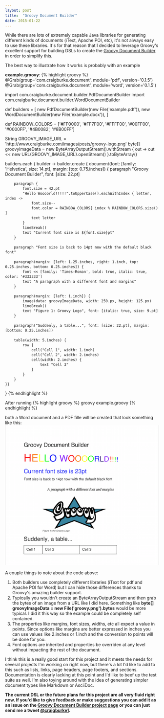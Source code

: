 ```yaml
---
layout: post
title:  "Groovy Document Builder"
date: 2015-01-22
---
```


While there are lots of extremely capable Java libraries for generating different kinds of documents (iText, Apache POI, etc), it's 
not always easy to use these libraries. It's for that reason that I decided to leverage Groovy's excellent support for building DSLs to
create the [Groovy Document Builder](https://github.com/craigburke/document-builder) in order to simplify this. 

The best way to illustrate how it works is probably with an example

**example.groovy**:
{% highlight groovy %}
@Grab(group='com.craigburke.document', module='pdf', version='0.1.5')
@Grab(group='com.craigburke.document', module='word', version='0.1.5')

import com.craigburke.document.builder.PdfDocumentBuilder
import com.craigburke.document.builder.WordDocumentBuilder

def builders = [
        new PdfDocumentBuilder(new File('example.pdf')),
        new WordDocumentBuilder(new File('example.docx')),
]

def RAINBOW_COLORS = ['#FF0000', '#FF7F00', '#FFFF00', '#00FF00', '#0000FF', '#4B0082', '#8B00FF']

String GROOVY_IMAGE_URL = 'http://www.craigburke.com/images/posts/groovy-logo.png'
byte[] groovyImageData = new ByteArrayOutputStream().withStream { out -> 
    out << new URL(GROOVY_IMAGE_URL).openStream()
}.toByteArray()

builders.each { builder ->
    builder.create { document(font: [family: 'Helvetica', size: 14.pt], margin: [top: 0.75.inches]) {
        paragraph "Groovy Document Builder", font: [size: 22.pt]

        paragraph {
            font.size = 42.pt
            "Hello Woooorld!!!!!".toUpperCase().eachWithIndex { letter, index ->
                font.size--
                font.color = RAINBOW_COLORS[ index % RAINBOW_COLORS.size() ]
                text letter
            }
            lineBreak()
            text "Current font size is ${font.size}pt"
        }

        paragraph "Font size is back to 14pt now with the default black font"

        paragraph(margin: [left: 1.25.inches, right: 1.inch, top: 0.25.inches, bottom: 0.25.inches]) {
            font << [family: 'Times-Roman', bold: true, italic: true, color: '#333333']
            text "A paragraph with a different font and margins"
        }

        paragraph(margin: [left: 1.inch]) {
            image(data: groovyImageData, width: 250.px, height: 125.px)
            lineBreak()
            text "Figure 1: Groovy Logo", font: [italic: true, size: 9.pt]
        }

        paragraph("Suddenly, a table...", font: [size: 22.pt], margin: [bottom: 0.25.inches])

        table(width: 5.inches) {
            row {
                cell("Cell 1", width: 1.inch)
                cell("Cell 2", width: 2.inches)
                cell(width: 2.inches) {
                    text "Cell 3"
                }
            }
        }
    }}
}
{% endhighlight %}

After running
{% highlight groovy %}
groovy example.groovy
{% endhighlight %}

both a Word document and a PDF fille will be created that look something like this:
<img src="/images/posts/groovy-document-builder-1.png">

A couple things to note about the code above:

1. Both builders use completely different libraries (iText for pdf and Apache POI for Word) but I can hide those differences thanks to Groovy's amazing builder support. 
2. Typically you wouldn't create an ByteArrayOutputStream and then grab the bytes of an image from a URL like I did here. Something like **byte[] groovyImageData = new File('groovy.png').bytes** would be more typical. I did it this way so the example could be completely self contained.
3. The properties like margins, font sizes, widths, etc all expect a value in points. Since options like margins are better expressed in inches you can use values like 2.inches or 1.inch and the 
conversion to points will be done for you.
4. Font options are inherited and properties be overriden at any level without impacting the rest of the document.

I think this is a really good start for this project and it meets the needs for several projects I'm working on right now, but there's a lot I'd like to add to this such as lists, links, page headers, page footers, and sections. 
Documentation is clearly lacking at this point and I'd like to beef up the test suite as well. 
I'm also toying around with the idea of generating simpler document types like Markdown or AsciiDoc. 

**The current DSL or the future plans for this project are all very fluid right now. If you'd like to give feedback or make suggestions you can add it as an issue on the 
[Groovy Document Builder project page](https://github.com/craigburke/document-builder) or you can just send me a tweet [@craigburke1](https://twitter.com/craigburke1).**

